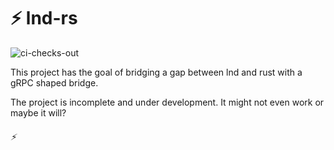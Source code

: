 # ⚡️ lnd-rs

![ci-checks-out](https://github.com/bipa-app/lnd-rs/actions/workflows/checks.yml/badge.svg)

This project has the goal of bridging a gap between lnd and rust with a gRPC shaped bridge.

The project is incomplete and under development. It might not even work or maybe it will?

###### ⚡️
